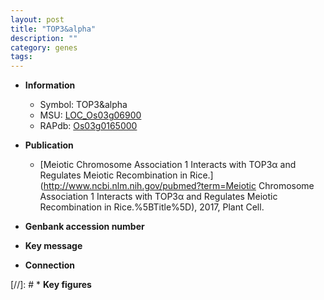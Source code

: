 ```yaml
---
layout: post
title: "TOP3&alpha"
description: ""
category: genes
tags: 
---
```


* **Information**  
    + Symbol: TOP3&alpha  
    + MSU: [LOC_Os03g06900](http://rice.uga.edu/cgi-bin/ORF_infopage.cgi?orf=LOC_Os03g06900)  
    + RAPdb: [Os03g0165000](http://rapdb.dna.affrc.go.jp/viewer/gbrowse_details/irgsp1?name=Os03g0165000)  

* **Publication**  
    + [Meiotic Chromosome Association 1 Interacts with TOP3α and Regulates Meiotic Recombination in Rice.](http://www.ncbi.nlm.nih.gov/pubmed?term=Meiotic Chromosome Association 1 Interacts with TOP3α and Regulates Meiotic Recombination in Rice.%5BTitle%5D), 2017, Plant Cell.

* **Genbank accession number**  

* **Key message**  

* **Connection**  

[//]: # * **Key figures**  


